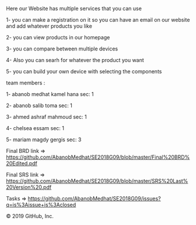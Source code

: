 Here our Website has multiple services that you can use

1- you can make a registration on it so you can have an email on our website and add whatever products you like

2- you can view products in our homepage

3- you can compare between multiple devices

4- Also you can searh for whatever the product you want

5- you can build your own device with selecting the components

 
team members : 

  1- abanob medhat kamel hana       sec: 1
  
  2- abanob salib toma              sec: 1
  
  3- ahmed ashraf mahmoud           sec: 1
  
  4- chelsea essam                  sec: 1
  
  5- mariam magdy gergis            sec: 3
  
 Final BRD link => https://github.com/AbanobMedhat/SE2018G09/blob/master/Final%20BRD%20Edited.pdf
 
 Final SRS link => https://github.com/AbanobMedhat/SE2018G09/blob/master/SRS%20Last%20Version%20.pdf
 
 Tasks => https://github.com/AbanobMedhat/SE2018G09/issues?q=is%3Aissue+is%3Aclosed
 
© 2019 GitHub, Inc.
